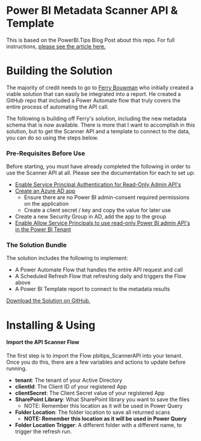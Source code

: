 # Power BI Metadata Scanner API & Template

This is based on the PowerBI.Tips Blog Post about this repo. For full instructions, [please see the article here.](https://powerbi.tips/?p=48184&preview=true)

Building the Solution
=====================

The majority of credit needs to go to [Ferry Bouwman](https://www.linkedin.com/in/ferrybouwman/) who initially created a viable solution that can easily be integrated into a report. He created a GitHub repo that included a Power Automate flow that truly covers the entire process of automating the API call.

The following is building off Ferry's solution, including the new metadata schema that is now available. There is more that I want to accomplish in this solution, but to get the Scanner API and a template to connect to the data, you can do so using the steps below.

### Pre-Requisites Before Use

Before starting, you must have already completed the following in order to use the Scanner API at all. Please see the documentation for each to set up:

*   [Enable Service Principal Authentication for Read-Only Admin API's](https://docs.microsoft.com/en-us/power-bi/admin/read-only-apis-service-principal-authentication)
*   [Create an Azure AD app](https://docs.microsoft.com/en-us/azure/active-directory/develop/howto-create-service-principal-portal)
    *   Ensure there are no Power BI admin-consent required permissions on the application
    *   Create a client secret / key and copy the value for later use
*   Create a new Security Group in AD, add the app to the group
*   [Enable Allow Service Principals to use read-only Power BI admin API's in the Power BI Tenant](https://docs.microsoft.com/en-us/power-bi/admin/service-admin-enhanced-metadata-scanning#enabling-enhanced-metadata-scanning)

### The Solution Bundle

The solution includes the following to implement:

*   A Power Automate Flow that handles the entire API request and call
*   A Scheduled Refresh Flow that refreshing daily and triggers the Flow above
*   A Power BI Template report to connect to the metadata results

[Download the Solution on GitHub.](https://github.com/pugliathomas/powerbiscannermetadata)

Installing & Using
==================

#### Import the API Scanner Flow

The first step is to import the Flow pbitips\_ScannerAPI into your tenant. Once you do this, there are a few variables and actions to update before running.

*   **tenant**: The tenant of your Active Directory
*   **clientId**: The Client ID of your registered App
*   **clientSecret**: The Client Secret value of your registered App
*   **SharePoint Library**: What SharePoint library you want to save the files
    *   NOTE: Remember this location as it will be used in Power Query
*   **Folder Location**: The folder location to save all returned scans
    *   **NOTE: Remember this location as it will be used in Power Query**
*   **Folder Location Trigger**: A different folder with a different name, to trigger the refresh run.